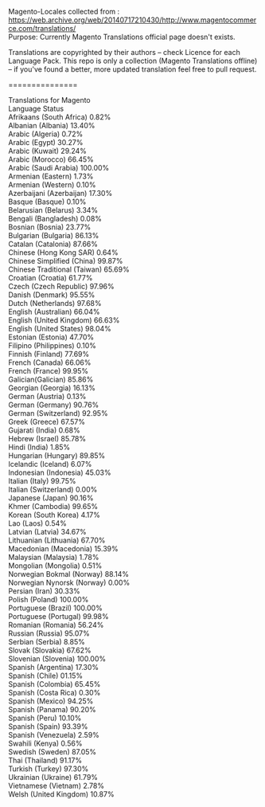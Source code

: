 Magento-Locales collected from : https://web.archive.org/web/20140717210430/http://www.magentocommerce.com/translations/ <br>
Purpose: Currently Magento Translations official page doesn't exists.

Translations are copyrighted by their authors – check Licence for each Language Pack. 
This repo is only a collection (Magento Translations offline) – if you've found a better, more updated translation feel free to pull request. 

===============

Translations for Magento<br>
Language    	Status<br>
Afrikaans (South Africa)	   0.82%<br>
Albanian (Albania)    	13.40%<br>
Arabic (Algeria)    	0.72%<br>
Arabic (Egypt)	    30.27%<br>
Arabic (Kuwait)	    29.24%<br>
Arabic (Morocco)	66.45%<br>
Arabic (Saudi Arabia)	100.00%<br>
Armenian (Eastern)	1.73%<br>
Armenian (Western)	0.10%<br>
Azerbaijani (Azerbaijan)	17.30%<br>
Basque (Basque)	0.10%<br>
Belarusian (Belarus)	3.34%<br>
Bengali (Bangladesh)	0.08%<br>
Bosnian (Bosnia)	23.77%<br>
Bulgarian (Bulgaria)	86.13%<br>
Catalan (Catalonia)	87.66%<br>
Chinese (Hong Kong SAR)	0.64%<br>
Chinese Simplified (China)	99.87%<br>
Chinese Traditional (Taiwan)	65.69%<br>
Croatian (Croatia)	61.77%<br>
Czech (Czech Republic)	97.96%<br>
Danish (Denmark)	95.55%<br>
Dutch (Netherlands)	97.68%<br>
English (Australian)	66.04%<br>
English (United Kingdom)	66.63%<br>
English (United States)	98.04%<br>
Estonian (Estonia)	47.70%<br>
Filipino (Philippines)	0.10%<br>
Finnish (Finland)	77.69%<br>
French (Canada)	66.06%<br>
French (France)	99.95%<br>
Galician(Galician)	85.86%<br>
Georgian (Georgia)	16.13%<br>
German (Austria)	0.13%<br>
German (Germany)	90.76%<br>
German (Switzerland)	92.95%<br>
Greek (Greece)	67.57%<br>
Gujarati (India)	0.68%<br>
Hebrew (Israel)	85.78%<br>
Hindi (India)	1.85%<br>
Hungarian (Hungary)	89.85%<br>
Icelandic (Iceland)	6.07%<br>
Indonesian (Indonesia)	45.03%<br>
Italian (Italy)	99.75%<br>
Italian (Switzerland)	0.00%<br>
Japanese (Japan)	90.16%<br>
Khmer (Cambodia)	99.65%<br>
Korean (South Korea)	4.17%<br>
Lao (Laos)	0.54%<br>
Latvian (Latvia)	34.67%<br>
Lithuanian (Lithuania)	67.70%<br>
Macedonian (Macedonia)	15.39%<br>
Malaysian (Malaysia)	1.78%<br>
Mongolian (Mongolia)	0.51%<br>
Norwegian Bokmal (Norway)	88.14%<br>
Norwegian Nynorsk (Norway)	0.00%<br>
Persian (Iran)	30.33%<br>
Polish (Poland)	100.00%<br>
Portuguese (Brazil)	100.00%<br>
Portuguese (Portugal)	99.98%<br>
Romanian (Romania)	56.24%<br>
Russian (Russia)	95.07%<br>
Serbian (Serbia)	8.85%<br>
Slovak (Slovakia)	67.62%<br>
Slovenian (Slovenia)	100.00%<br>
Spanish (Argentina)	17.30%<br>
Spanish (Chile)	01.15%<br>
Spanish (Colombia)	65.45%<br>
Spanish (Costa Rica)	0.30%<br>
Spanish (Mexico)	94.25%<br>
Spanish (Panama)	90.20%<br>
Spanish (Peru)	10.10%<br>
Spanish (Spain)	93.39%<br>
Spanish (Venezuela)	2.59%<br>
Swahili (Kenya)	0.56%<br>
Swedish (Sweden)	87.05%<br>
Thai (Thailand)	91.17%<br>
Turkish (Turkey)	97.30%<br>
Ukrainian (Ukraine)	61.79%<br>
Vietnamese (Vietnam)	2.78%<br>
Welsh (United Kingdom)	10.87%<br>
